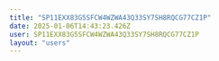 ```yaml
---
title: "SP11EXX83G5SFCW4WZWA43Q33SY7SH8RQCG77CZ1P"
date: 2025-01-06T14:43:23.426Z
user: SP11EXX83G5SFCW4WZWA43Q33SY7SH8RQCG77CZ1P
layout: "users"
---
```

    